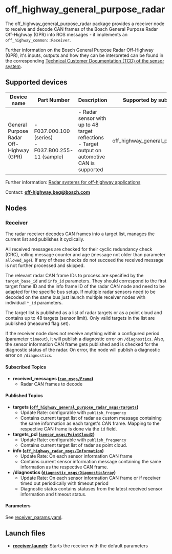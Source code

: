 # off_highway_general_purpose_radar

The off_highway_general_purpose_radar package provides a receiver node to receive and decode CAN
frames of the Bosch General Purpose Radar Off-Highway (GPR) into ROS messages - it implements an
`off_highway_common::Receiver`.

Further information on the Bosch General Purpose Radar Off-Highway (GPR), it's inputs, outputs and
how they can be interpreted can be found in the corresponding [Technical Customer Documentation
(TCD) of the sensor
system](https://www.bosch-mobility-solutions.com/en/solutions/assistance-systems/radar-systems-ohw/).

## Supported devices

| **Device name** | **Part Number** | **Description** | **Supported by subpackage** | **Quality declaration** |
| -| - | - | - | - |
| General Purpose Radar Off-Highway (GPR) | - F037.000.100 (series) <br> - F037.B00.255-11 (sample) | - Radar sensor with up to 48 target reflections<br> - Target output on automotive CAN is supported | off_highway_general_purpose_radar | 3 |

Further information: [Radar systems for off-highway
  applications](https://www.bosch-mobility-solutions.com/en/solutions/assistance-systems/radar-systems-ohw/)

Contact: [**off-highway.beg@bosch.com**](mailto:off-highway.beg@bosch.com?subject=off_highway_sensor_drivers%20Radar%20Sensors)

## Nodes

### Receiver

The radar receiver decodes CAN frames into a target list, manages the current list and publishes
it cyclically.

All received messages are checked for their cyclic redundancy check (CRC), rolling message counter
and age (message not older than parameter `allowed_age`). If any of these checks do not succeed the
received message is not further processed and skipped.

The relevant radar CAN frame IDs to process are specified by the `target_base_id` and `info_id`
parameters. They should correspond to the first target frame ID and the info frame ID of the radar
CAN node and need to be adapted for the specific bus setup. If multiple radar sensors need to be
decoded on the same bus just launch multiple receiver nodes with individual `*_id` parameters.

The target list is published as a list of radar targets or as a point cloud and contains up to
48 targets (sensor limit). Only valid targets in the list are published (measured flag set).

If the receiver node does not receive anything within a configured period (parameter `timeout`), it
will publish a diagnostic error on `/diagnostics`. Also, the sensor information CAN frame gets
published and is checked for the diagnostic status of the radar. On error, the node will publish a
diagnostic error on `/diagnostics`.

#### Subscribed Topics

* **received_messages
  ([`can_msgs/Frame`](http://docs.ros.org/en/noetic/api/can_msgs/html/msg/Frame.html))**
  * Radar CAN frames to decode

#### Published Topics

* **targets
  ([`off_highway_general_purpose_radar_msgs/Targets`](../off_highway_general_purpose_radar_msgs/msg/Targets.msg))**
  * Update Rate: configurable with `publish_frequency`
  * Contains current target list of radar as custom message containing the same information as
    each target's CAN frame. Mapping to the respective CAN frame is done via the `id` field.
* **targets_pcl
  ([`sensor_msgs/PointCloud2`](http://docs.ros.org/en/noetic/api/sensor_msgs/html/msg/PointCloud2.html))**
  * Update Rate: configurable with `publish_frequency`
  * Contains current target list of radar as point cloud.
* **info
  ([`off_highway_radar_msgs/Information`](../off_highway_general_purpose_radar_msgs/msg/Information.msg))**
  * Update Rate: On each sensor information CAN frame
  * Contains current sensor information message containing the same information as the respective
    CAN frame.
* **/diagnostics
  ([`diagnostic_msgs/DiagnosticArray`](http://docs.ros.org/en/noetic/api/diagnostic_msgs/html/msg/DiagnosticArray.html))**
  * Update Rate: On each sensor information CAN frame or if receiver timed out periodically with
    timeout period
  * Diagnostic status contains statuses from the latest received sensor information and timeout
    status.

#### Parameters

See [receiver_params.yaml](config/receiver_params.yaml).

## Launch files

* **[receiver.launch](launch/receiver.launch)**: Starts the receiver with the default parameters
